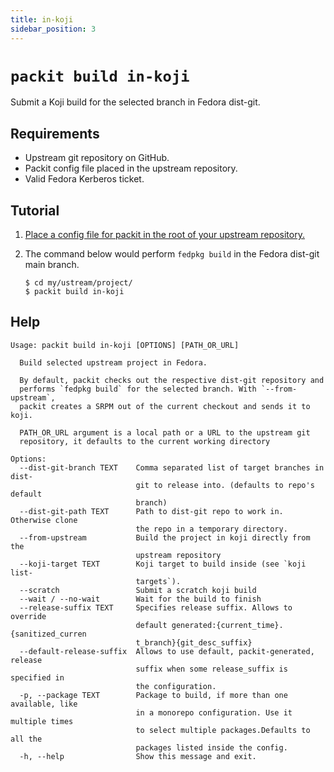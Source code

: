 ```yaml
---
title: in-koji
sidebar_position: 3
---
```


# `packit build in-koji`

Submit a Koji build for the selected branch in Fedora dist-git.

## Requirements

* Upstream git repository on GitHub.
* Packit config file placed in the upstream repository.
* Valid Fedora Kerberos ticket.


## Tutorial

1. [Place a config file for packit in the root of your upstream repository.](/docs/configuration/)

2. The command below would perform `fedpkg build` in the Fedora dist-git main branch.
    ```
    $ cd my/ustream/project/
    $ packit build in-koji
    ```

## Help

    Usage: packit build in-koji [OPTIONS] [PATH_OR_URL]

      Build selected upstream project in Fedora.

      By default, packit checks out the respective dist-git repository and
      performs `fedpkg build` for the selected branch. With `--from-upstream`,
      packit creates a SRPM out of the current checkout and sends it to koji.

      PATH_OR_URL argument is a local path or a URL to the upstream git
      repository, it defaults to the current working directory

    Options:
      --dist-git-branch TEXT    Comma separated list of target branches in dist-
                                git to release into. (defaults to repo's default
                                branch)
      --dist-git-path TEXT      Path to dist-git repo to work in. Otherwise clone
                                the repo in a temporary directory.
      --from-upstream           Build the project in koji directly from the
                                upstream repository
      --koji-target TEXT        Koji target to build inside (see `koji list-
                                targets`).
      --scratch                 Submit a scratch koji build
      --wait / --no-wait        Wait for the build to finish
      --release-suffix TEXT     Specifies release suffix. Allows to override
                                default generated:{current_time}.{sanitized_curren
                                t_branch}{git_desc_suffix}
      --default-release-suffix  Allows to use default, packit-generated, release
                                suffix when some release_suffix is specified in
                                the configuration.
      -p, --package TEXT        Package to build, if more than one available, like
                                in a monorepo configuration. Use it multiple times
                                to select multiple packages.Defaults to all the
                                packages listed inside the config.
      -h, --help                Show this message and exit.
